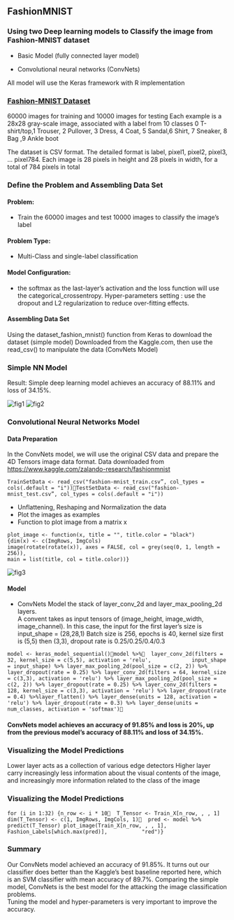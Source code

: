 ## FashionMNIST

### Using two Deep learning models to Classify the image from Fashion-MNIST dataset

- Basic Model (fully connected layer model)

- Convolutional neural networks (ConvNets)

All model will use the Keras framework with R implementation 


### [Fashion-MNIST Dataset](https://www.kaggle.com/zalando-research/fashionmnist/data)

60000 images for training and 10000 images for testing
Each example is a 28x28 gray-scale image, associated with a label from 10 classes 
0 T-shirt/top,1 Trouser, 2 Pullover, 3 Dress, 4 Coat, 5 Sandal,6 Shirt, 7 Sneaker, 8 Bag ,9 Ankle boot 

The dataset is CSV format. The detailed format is label, pixel1, pixel2, pixel3, ... pixel784. Each image is 28 pixels in height and 28 pixels in width, for a total of 784 pixels in total 

### Define the Problem and Assembling Data Set

#### Problem: 
- Train the 60000 images and test 10000 images to classify the image’s label

#### Problem Type: 
- Multi-Class and single-label classification

#### Model Configuration: 

- the softmax as the last-layer’s activation and the loss function will use the categorical_crossentropy. 
Hyper-parameters setting : use the dropout and L2 regularization to reduce over-fitting effects.

#### Assembling Data Set
Using the dataset_fashion_mnist() function from Keras to download the dataset (simple model)
Downloaded from the Kaggle.com, then use the read_csv() to manipulate the data (ConvNets Model)

### Simple NN Model 
Result: Simple deep learning model achieves an accuracy of 88.11% and loss of 34.15%.

![fig1]()
![fig2]()

### Convolutional Neural Networks Model

#### Data Preparation
In the ConvNets model, we will use the original CSV data and prepare the 4D Tensors image data format.
Data downloaded from https://www.kaggle.com/zalando-research/fashionmnist
```
TrainSetData <- read_csv("fashion-mnist_train.csv”, col_types = cols(.default = "i"))TestSetData <- read_csv("fashion-mnist_test.csv”, col_types = cols(.default = "i"))

```

- Unflattening, Reshaping and Normalization the data
- Plot the images as examples
- Function to plot image from a matrix x
```
plot_image <- function(x, title = "", title.color = "black") 
{dim(x) <- c(ImgRows, ImgCols) 
image(rotate(rotate(x)), axes = FALSE, col = grey(seq(0, 1, length = 256)),
main = list(title, col = title.color))}
```
![fig3]()

#### Model
- ConvNets Model
the stack of layer_conv_2d and layer_max_pooling_2d layers.  
A convent takes as input tensors of (image_height, image_width, image_channel). In this case, the input for the first layer’s size is input_shape = (28,28,1) 
Batch size is 256, epochs is 40, kernel size first is (5,5) then (3,3), dropout rate is 0.25/0.25/0.4/0.3
```
model <- keras_model_sequential()model %>%  layer_conv_2d(filters = 32, kernel_size = c(5,5), activation = 'relu',             input_shape = input_shape) %>% layer_max_pooling_2d(pool_size = c(2, 2)) %>% layer_dropout(rate = 0.25) %>% layer_conv_2d(filters = 64, kernel_size = c(3,3), activation = 'relu') %>% layer_max_pooling_2d(pool_size = c(2, 2)) %>% layer_dropout(rate = 0.25) %>% layer_conv_2d(filters = 128, kernel_size = c(3,3), activation = 'relu') %>% layer_dropout(rate = 0.4) %>%layer_flatten() %>% layer_dense(units = 128, activation = 'relu') %>% layer_dropout(rate = 0.3) %>% layer_dense(units = num_classes, activation = 'softmax')
```

#### ConvNets model achieves an accuracy of 91.85% and loss is 20%, up from the previous model’s accuracy of 88.11% and loss of 34.15%. 


### Visualizing the Model Predictions
Lower layer acts as a collection of various edge detectors
Higher layer carry increasingly less information about the visual contents of the image, and increasingly more information related to the class of the image


### Visualizing the Model Predictions

```
for (i in 1:32) {n_row <- i * 10  T_Tensor <- Train_X[n_row, , , 1] dim(T_Tensor) <- c(1, ImgRows, ImgCols, 1)  pred <- model %>% predict(T_Tensor) plot_image(Train_X[n_row, , , 1],        Fashion_Labels[which.max(pred)],           "red")}
```

### Summary
Our ConvNets model achieved an accuracy of 91.85%. It turns out our classifier does better than the Kaggle’s best baseline reported here, which is an SVM classifier with mean accuracy of 89.7%.
Comparing the simple model, ConvNets is the best model for the attacking the image classification problems.  
Tuning the model and hyper-parameters is very important to improve the accuracy.







